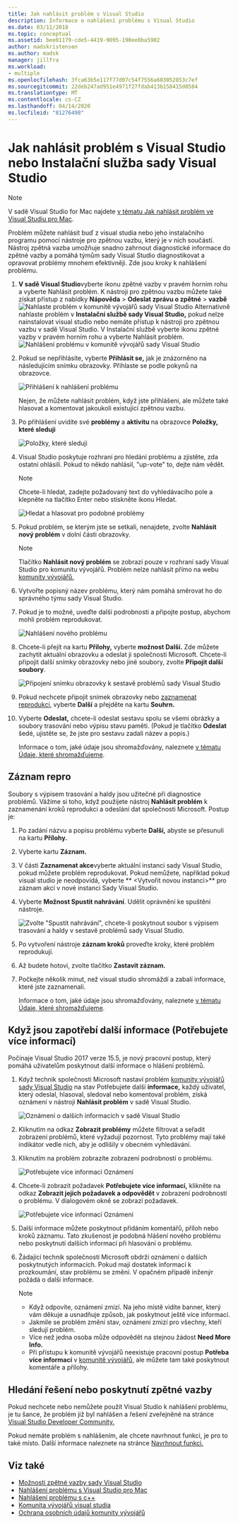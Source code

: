 ```yaml
---
title: Jak nahlásit problém s Visual Studio
description: Informace o nahlášení problému s Visual Studio
ms.date: 03/11/2018
ms.topic: conceptual
ms.assetid: bee01179-cde5-4419-9095-190ee0ba5902
author: madskristensen
ms.author: madsk
manager: jillfra
ms.workload:
- multiple
ms.openlocfilehash: 3fca63b5e117f77d07c54f7556a603052853c7ef
ms.sourcegitcommit: 22deb247ad951e4971f27fdab413b158415d0584
ms.translationtype: MT
ms.contentlocale: cs-CZ
ms.lasthandoff: 04/14/2020
ms.locfileid: "81276498"
---
```

# <a name="how-to-report-a-problem-with-visual-studio-or-visual-studio-installer"></a>Jak nahlásit problém s Visual Studio nebo Instalační služba sady Visual Studio

> [!NOTE]
> V sadě Visual Studio for Mac najdete [v tématu Jak nahlásit problém ve Visual Studiu pro Mac](/visualstudio/mac/report-a-problem).

Problém můžete nahlásit buď z visual studia nebo jeho instalačního programu pomocí nástroje pro zpětnou vazbu, který je v nich součástí. Nástroj zpětná vazba umožňuje snadno zahrnout diagnostické informace do zpětné vazby a pomáhá týmům sady Visual Studio diagnostikovat a opravovat problémy mnohem efektivněji. Zde jsou kroky k nahlášení problému.

1. **V sadě Visual Studio**vyberte ikonu zpětné vazby v pravém horním rohu a vyberte Nahlásit problém. K nástroji pro zpětnou vazbu můžete také získat přístup z nabídky **Nápověda** > **Odeslat zprávu o zpětné** > **vazbě**
![Nahlaste problém v komunitě](media/vsfeedbackentry.png) vývojářů sady Visual Studio Alternativně nahlaste problém v **Instalační službě sady Visual Studio,** pokud nelze nainstalovat visual studio nebo nemáte přístup k nástroji pro zpětnou vazbu v sadě Visual Studio.  V Instalační službě vyberte ikonu zpětné vazby v pravém horním rohu a vyberte Nahlásit problém.
![Nahlášení problému v komunitě vývojářů sady Visual Studio](media/installer.png)

1. Pokud se nepřihlásíte, vyberte **Přihlásit se,** jak je znázorněno na následujícím snímku obrazovky. Přihlaste se podle pokynů na obrazovce.

   ![Přihlášení k nahlášení problému](../ide/media/sign-in-new-ux.png)

   Nejen, že můžete nahlásit problém, když jste přihlášeni, ale můžete také hlasovat a komentovat jakoukoli existující zpětnou vazbu.

1. Po přihlášení uvidíte své **problémy** a **aktivitu** na obrazovce **Položky, které sleduji**

   ![Položky, které sleduji](../ide/media/items-i-follow.png)

1. Visual Studio poskytuje rozhraní pro hledání problému a zjistěte, zda ostatní ohlásili. Pokud to někdo nahlásil, "up-vote" to, dejte nám vědět.
   > [!NOTE]
   > Chcete-li hledat, zadejte požadovaný text do vyhledávacího pole a klepněte na tlačítko Enter nebo stiskněte ikonu Hledat.

   ![Hledat a hlasovat pro podobné problémy](../ide/media/search-and-vote.png)

1. Pokud problém, se kterým jste se setkali, nenajdete, zvolte **Nahlásit nový problém** v dolní části obrazovky.

   > [!NOTE]
   > Tlačítko **Nahlásit nový problém** se zobrazí pouze v rozhraní sady Visual Studio pro komunitu vývojářů. Problém nelze nahlásit přímo na webu [komunity vývojářů.](https://developercommunity.visualstudio.com/)

1. Vytvořte popisný název problému, který nám pomáhá směrovat ho do správného týmu sady Visual Studio.

1. Pokud je to možné, uveďte další podrobnosti a připojte postup, abychom mohli problém reprodukovat.

   ![Nahlášení nového problému](../ide/media/report-new-problem.png)

1. Chcete-li přejít na kartu **Přílohy,** vyberte **možnost Další.** Zde můžete zachytit aktuální obrazovku a odeslat ji společnosti Microsoft. Chcete-li připojit další snímky obrazovky nebo jiné soubory, zvolte **Připojit další soubory**.

   ![Připojení snímku obrazovky k sestavě problémů sady Visual Studio](media/report-a-problem-screenshot.png)

1. Pokud nechcete připojit snímek obrazovky nebo [zaznamenat reprodukci](#record-a-repro), vyberte **Další** a přejděte na kartu **Souhrn.**

1. Vyberte **Odeslat,** chcete-li odeslat sestavu spolu se všemi obrázky a soubory trasování nebo výpisu stavu paměti. (Pokud je tlačítko **Odeslat** šedé, ujistěte se, že jste pro sestavu zadali název a popis.)

   Informace o tom, jaké údaje jsou shromažďovány, naleznete [v tématu Údaje, které shromažďujeme](developer-community-privacy.md#data-we-collect).

## <a name="record-a-repro"></a>Záznam repro

Soubory s výpisem trasování a haldy jsou užitečné při diagnostice problémů. Vážíme si toho, když použijete nástroj **Nahlásit problém** k zaznamenání kroků reprodukci a odeslání dat společnosti Microsoft. Postup je:

1. Po zadání názvu a popisu problému vyberte **Další,** abyste se přesunuli na kartu **Přílohy.**

1. Vyberte kartu **Záznam.**

1. V části **Zaznamenat akce**vyberte aktuální instanci sady Visual Studio, pokud můžete problém reprodukovat. Pokud nemůžete, například pokud visual studio je neodpovídá, vyberte ** \<Vytvořit novou instanci>** pro záznam akcí v nové instanci Sady Visual Studio.

1. Vyberte **Možnost Spustit nahrávání**. Udělit oprávnění ke spuštění nástroje.

   ![Zvolte "Spustit nahrávání", chcete-li poskytnout soubor s výpisem trasování a haldy v sestavě problémů sady Visual Studio.](../ide/media/record-dialog-box.png)

1. Po vytvoření nástroje **záznam kroků** proveďte kroky, které problém reprodukují.

1. Až budete hotovi, zvolte tlačítko **Zastavit záznam.**

1. Počkejte několik minut, než visual studio shromáždí a zabalí informace, které jste zaznamenali.

   Informace o tom, jaké údaje jsou shromažďovány, naleznete [v tématu Údaje, které shromažďujeme](developer-community-privacy.md#data-we-collect).

## <a name="when-further-information-is-needed-need-more-info"></a>Když jsou zapotřebí další informace (Potřebujete více informací)

Počínaje Visual Studio 2017 verze 15.5, je nový pracovní postup, který pomáhá uživatelům poskytnout další informace o hlášení problémů.

1. Když technik společnosti Microsoft nastaví problém [komunity vývojářů sady Visual Studio](https://developercommunity.visualstudio.com/) na stav Potřebujete další **informace,** každý uživatel, který odeslal, hlasoval, sledoval nebo komentoval problém, získá oznámení v nástroji **Nahlásit problém** v sadě Visual Studio.

   ![Oznámení o dalších informacích v sadě Visual Studio](../ide/media/nmi-notification.png)

1. Kliknutím na odkaz **Zobrazit problémy** můžete filtrovat a seřadit zobrazení problémů, které vyžadují pozornost. Tyto problémy mají také indikátor vedle nich, aby je odlišily v obecném vyhledávání.

1. Kliknutím na problém zobrazíte zobrazení podrobností o problému.

   ![Potřebujete více informací Oznámení](../ide/media/nmi-details-view.png)

1. Chcete-li zobrazit požadavek **Potřebujete více informací,** klikněte na odkaz **Zobrazit jejich požadavek a odpovědět** v zobrazení podrobností o problému. V dialogovém okně se zobrazí požadavek.

   ![Potřebujete více informací Oznámení](../ide/media/nmi-request.png)

1. Další informace můžete poskytnout přidáním komentářů, příloh nebo kroků záznamu. Tato zkušenost je podobná hlášení nového problému nebo poskytnutí dalších informací při hlasování o problému.

1. Žádající technik společnosti Microsoft obdrží oznámení o dalších poskytnutých informacích. Pokud mají dostatek informací k prozkoumání, stav problému se změní. V opačném případě inženýr požádá o další informace.

   > [!NOTE]
   > * Když odpovíte, oznámení zmizí. Na jeho místě vidíte banner, který vám děkuje a usnadňuje způsob, jak poskytnout ještě více informací.
   > * Jakmile se problém změní stav, oznámení zmizí pro všechny, kteří sledují problém.
   > * Více než jedna osoba může odpovědět na stejnou žádost **Need More Info.**
   > * Při přístupu k komunitě vývojářů neexistuje pracovní postup **Potřeba více informací** v [komunitě vývojářů,](https://developercommunity.visualstudio.com/) ale můžete tam také poskytnout komentáře a přílohy.

## <a name="search-for-solutions-or-provide-feedback"></a>Hledání řešení nebo poskytnutí zpětné vazby

Pokud nechcete nebo nemůžete použít Visual Studio k nahlášení problému, je tu šance, že problém již byl nahlášen a řešení zveřejněné na stránce [Visual Studio Developer Community.](https://developercommunity.visualstudio.com/)

Pokud nemáte problém s nahlášením, ale chcete navrhnout funkci, je pro to také místo. Další informace naleznete na stránce [Navrhnout funkci.](https://developercommunity.visualstudio.com/content/idea/post.html?space=8)

## <a name="see-also"></a>Viz také

* [Možnosti zpětné vazby sady Visual Studio](../ide/feedback-options.md)
* [Nahlášení problému s Visual Studio pro Mac](/visualstudio/mac/report-a-problem)
* [Nahlášení problému s c++](/cpp/how-to-report-a-problem-with-the-visual-cpp-toolset)
* [Komunita vývojářů visual studia](https://developercommunity.visualstudio.com/)
* [Ochrana osobních údajů komunity vývojářů](developer-community-privacy.md)
